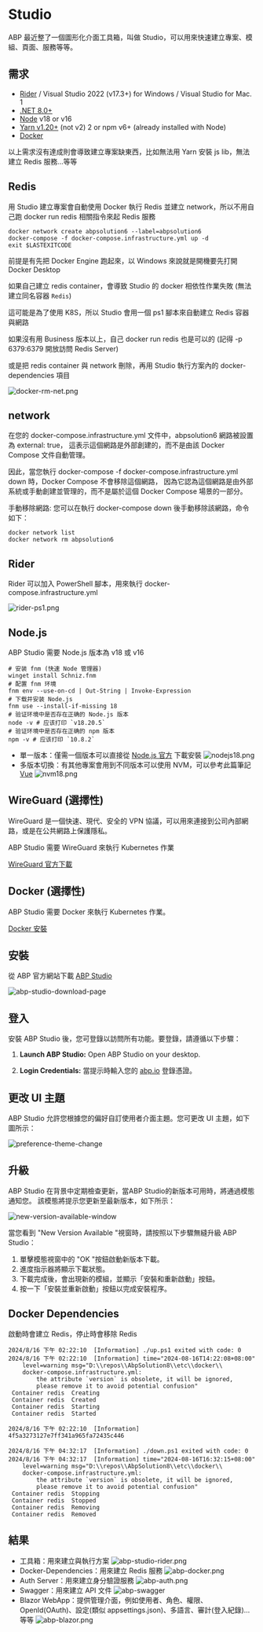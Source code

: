 # Studio

ABP 最近整了一個圖形化介面工具箱，叫做 Studio，可以用來快速建立專案、模組、頁面、服務等等。

## 需求

* [Rider](https://www.jetbrains.com/rider/download/#section=windows) / Visual Studio 2022 (v17.3+) for Windows / Visual Studio for Mac. 1
* [.NET 8.0+](https://dotnet.microsoft.com/zh-tw/download/dotnet/8.0)
* [Node](Node-js.md) v18 or v16
* [Yarn v1.20+](https://classic.yarnpkg.com/lang/en/docs/install/#windows-stable) (not v2) 2 or npm v6+ (already installed with Node)
* [Docker](https://docs.docker.com/get-started/get-docker/)

以上需求沒有達成則會導致建立專案缺東西，比如無法用 Yarn 安裝 js lib，無法建立 Redis 服務...等等

## Redis
用 Studio 建立專案會自動使用 Docker 執行 Redis 並建立 network，所以不用自己跑 docker run redis 相關指令來起 Redis 服務

```Shell
docker network create abpsolution6 --label=abpsolution6
docker-compose -f docker-compose.infrastructure.yml up -d
exit $LASTEXITCODE
```

前提是有先把 Docker Engine 跑起來，以 Windows 來說就是開機要先打開 Docker Desktop

如果自己建立 redis container，會導致 Studio 的 docker 相依性作業失敗 (無法建立同名容器 `Redis`)

這可能是為了使用 K8S，所以 Studio 會用一個 ps1 腳本來自動建立 Redis 容器與網路

如果沒有用 Business 版本以上，自己 docker run redis 也是可以的 (記得 -p 6379:6379 開放訪問 Redis Server)

或是把 redis container 與 network 刪除，再用 Studio 執行方案內的 docker-dependencies 項目

![docker-rm-net.png](docker-rm-net.png)

## network
在您的 docker-compose.infrastructure.yml 文件中，abpsolution6 網路被設置為 external: true， 
這表示這個網路是外部創建的，而不是由該 Docker Compose 文件自動管理。

因此，當您執行 docker-compose -f docker-compose.infrastructure.yml down 時，Docker Compose 不會移除這個網路，
因為它認為這個網路是由外部系統或手動創建並管理的，而不是屬於這個 Docker Compose 場景的一部分。

手動移除網路: 您可以在執行 docker-compose down 後手動移除該網路，命令如下：
    
```Shell
docker network list
docker network rm abpsolution6
```

## Rider

Rider 可以加入 PowerShell 腳本，用來執行 docker-compose.infrastructure.yml

![rider-ps1.png](rider-ps1.png)

## Node.js
ABP Studio 需要 Node.js 版本為 v18 或 v16

```Shell
# 安装 fnm (快速 Node 管理器)
winget install Schniz.fnm
# 配置 fnm 环境
fnm env --use-on-cd | Out-String | Invoke-Expression
# 下载并安装 Node.js
fnm use --install-if-missing 18
# 验证环境中是否存在正确的 Node.js 版本
node -v # 应该打印 `v18.20.5`
# 验证环境中是否存在正确的 npm 版本
npm -v # 应该打印 `10.8.2`
```

- 單一版本：僅需一個版本可以直接從 [Node.js 官方](https://nodejs.org/zh-cn/download/prebuilt-installer) 下載安裝
![nodejs18.png](nodejs18.png)
- 多版本切換：有其他專案會用到不同版本可以使用 NVM，可以參考此篇筆記 [Vue](Vue.md)
![nvm18.png](nvm18.png)

## WireGuard (選擇性)
WireGuard 是一個快速、現代、安全的 VPN 協議，可以用來連接到公司內部網路，或是在公共網路上保護隱私。

ABP Studio 需要 WireGuard 來執行 Kubernetes 作業

[WireGuard 官方下載](https://www.wireguard.com/install/#windows-7-81-10-11-2008r2-2012r2-2016-2019-2022)

## Docker (選擇性)
ABP Studio 需要 Docker 來執行 Kubernetes 作業。

[Docker 安裝](https://docs.docker.com/get-docker/)

## 安裝
從 ABP 官方網站下載 [ABP Studio](https://abp.io/studio)

![abp-studio-download-page](https://raw.githubusercontent.com/abpframework/abp/rel-8.2/docs/en/studio/images/abp-studio-download-page.png)

## 登入
安裝 ABP Studio 後，您可登錄以訪問所有功能。要登錄，請遵循以下步驟：

1. **Launch ABP Studio:** Open ABP Studio on your desktop.

2. **Login Credentials:** 當提示時輸入您的 [abp.io](https://abp.io/) 登錄憑證。

## 更改 UI 主題
ABP Studio 允許您根據您的偏好自訂使用者介面主題。您可更改 UI 主題，如下圖所示：

![preference-theme-change](https://raw.githubusercontent.com/abpframework/abp/rel-8.2/docs/en/studio/images/preference-theme-change.png)

## 升級
ABP Studio 在背景中定期檢查更新，當ABP Studio的新版本可用時，將通過模態通知您。
該模態將提示您更新至最新版本，如下所示：

![new-version-available-window](https://raw.githubusercontent.com/abpframework/abp/rel-8.2/docs/en/studio/images/new-version-available-window.png)

當您看到 "New Version Available "視窗時，請按照以下步驟無縫升級 ABP Studio：

1. 單擊模態視窗中的 "OK "按鈕啟動新版本下載。
2. 進度指示器將顯示下載狀態。
3. 下載完成後，會出現新的模組，並顯示「安裝和重新啟動」按鈕。
4. 按一下「安裝並重新啟動」按鈕以完成安裝程序。

## Docker Dependencies
啟動時會建立 Redis，停止時會移除 Redis

```
2024/8/16 下午 02:22:10  [Information] ./up.ps1 exited with code: 0
2024/8/16 下午 02:22:10  [Information] time="2024-08-16T14:22:08+08:00" 
    level=warning msg="D:\\repos\\AbpSolution8\\etc\\docker\\
    docker-compose.infrastructure.yml: 
        the attribute `version` is obsolete, it will be ignored, 
        please remove it to avoid potential confusion"
 Container redis  Creating
 Container redis  Created
 Container redis  Starting
 Container redis  Started

2024/8/16 下午 02:22:10  [Information] 4f5a3273127e7ff341a965fa72435c446

2024/8/16 下午 04:32:17  [Information] ./down.ps1 exited with code: 0
2024/8/16 下午 04:32:17  [Information] time="2024-08-16T16:32:15+08:00" 
    level=warning msg="D:\\repos\\AbpSolution8\\etc\\docker\\
    docker-compose.infrastructure.yml: 
        the attribute `version` is obsolete, it will be ignored, 
        please remove it to avoid potential confusion"
 Container redis  Stopping
 Container redis  Stopped
 Container redis  Removing
 Container redis  Removed
```

## 結果
- 工具箱：用來建立與執行方案
![abp-studio-rider.png](abp-studio-rider.png)
- Docker-Dependencies：用來建立 Redis 服務
![abp-docker.png](abp-docker.png)
- Auth Server：用來建立身分驗證服務
![abp-auth.png](abp-auth.png)
- Swagger：用來建立 API 文件
![abp-swagger](abp-swagger.png)
- Blazor WebApp：提供管理介面，例如使用者、角色、權限、OpenId(OAuth)、設定(類似 appsettings.json)、多語言、審計(登入紀錄)...等等
![abp-blazor.png](abp-blazor.png)